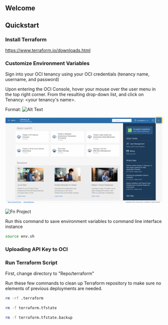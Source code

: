 ## Welcome

## Quickstart

### Install Terraform
https://www.terraform.io/downloads.html

### Customize Environment Variables
Sign into your OCI tenancy using your OCI credentials (tenancy name, username, and password)

Upon entering the OCI Console, hover your mouse over the user menu in the top right corner. From the resulting drop-down list, and click on Tenancy: <your tenancy's name>.

Format: ![Alt Text](http://imgur.com/N3huuTX)

![Alt Text](/pics/1.png)

![Fn Project](http://fnproject.io/images/fn-300x125.png)


Run this command to save environment variables to command line interface instance 
```sh
source env.sh
```

### Uploading API Key to OCI

### Run Terraform Script
First, change directory to "Repo/terraform"

Run these few commands to clean up Terraform repository to make sure no elements of previous deployments are needed.
```sh
rm -rf .terraform
```
```sh
rm -f terraform.tfstate
```
```sh
rm -f terraform.tfstate.backup
```


